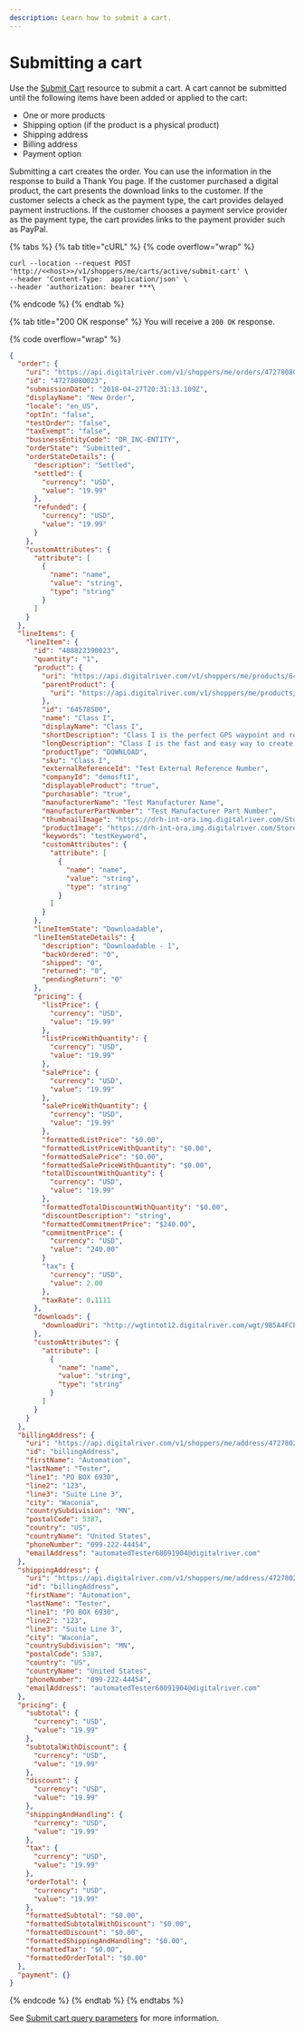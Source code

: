 ```yaml
---
description: Learn how to submit a cart.
---
```


# Submitting a cart

Use the [Submit Cart](https://www.digitalriver.com/docs/commerce-api-reference/#tag/Submit-Cart) resource to submit a cart. A cart cannot be submitted until the following items have been added or applied to the cart:

* One or more products
* Shipping option (if the product is a physical product)
* Shipping address
* Billing address
* Payment option

Submitting a cart creates the order. You can use the information in the response to build a Thank You page. If the customer purchased a digital product, the cart presents the download links to the customer. If the customer selects a check as the payment type, the cart provides delayed payment instructions. If the customer chooses a payment service provider as the payment type, the cart provides links to the payment provider such as PayPal.

{% tabs %}
{% tab title="cURL" %}
{% code overflow="wrap" %}
```http
curl --location --request POST 'http://<<host>>/v1/shoppers/me/carts/active/submit-cart' \
--header 'Content-Type:  application/json' \
--header 'authorization: bearer ***\
```
{% endcode %}
{% endtab %}

{% tab title="200 OK response" %}
You will receive a `200 OK` response.

{% code overflow="wrap" %}
```json
{
  "order": {
    "uri": "https://api.digitalriver.com/v1/shoppers/me/orders/47278080023",
    "id": "47278080023",
    "submissionDate": "2018-04-27T20:31:13.109Z",
    "displayName": "New Order",
    "locale": "en_US",
    "optIn": "false",
    "testOrder": "false",
    "taxExempt": "false",
    "businessEntityCode": "DR_INC-ENTITY",
    "orderState": "Submitted",
    "orderStateDetails": {
      "description": "Settled",
      "settled": {
        "currency": "USD",
        "value": "19.99"
      },
      "refunded": {
        "currency": "USD",
        "value": "19.99"
      }
    },
    "customAttributes": {
      "attribute": [
        {
          "name": "name",
          "value": "string",
          "type": "string"
        }
      ]
    }
  },
  "lineItems": {
    "lineItem": {
      "id": "488822390023",
      "quantity": "1",
      "product": {
        "uri": "https://api.digitalriver.com/v1/shoppers/me/products/64578500",
        "parentProduct": {
          "uri": "https://api.digitalriver.com/v1/shoppers/me/products/64358200"
        },
        "id": "64578500",
        "name": "Class I",
        "displayName": "Class I",
        "shortDescription": "Class I is the perfect GPS waypoint and route manager for the beginning or occasional GPS user.",
        "longDescription": "Class I is the fast and easy way to create, edit, and transfer waypoints and routes between your computer and your Garmin, Magellan, or Lowrance GPS. Using Class I, you can manage all of your waypoints and routes, and display them in lists sorted by name, elevation, or distance. Class I connects your GPS to the best mapping and information sites on the Internet, giving you one-click access to street and topo maps, aerial photos, weather forecasts, and nearby attractions.",
        "productType": "DOWNLOAD",
        "sku": "Class I",
        "externalReferenceId": "Test External Reference Number",
        "companyId": "demosft1",
        "displayableProduct": "true",
        "purchasable": "true",
        "manufacturerName": "Test Manufacturer Name",
        "manufacturerPartNumber": "Test Manufacturer Part Number",
        "thumbnailImage": "https://drh-int-ora.img.digitalriver.com/Storefront/Company/demosft1/images/product/thumbnail/classIThumb.jpg",
        "productImage": "https://drh-int-ora.img.digitalriver.com/Storefront/Company/demosft1/images/product/detail/classIBox.jpg",
        "keywords": "testKeyword",
        "customAttributes": {
          "attribute": [
            {
              "name": "name",
              "value": "string",
              "type": "string"
            }
          ]
        }
      },
      "lineItemState": "Downloadable",
      "lineItemStateDetails": {
        "description": "Downloadable - 1",
        "backOrdered": "0",
        "shipped": "0",
        "returned": "0",
        "pendingReturn": "0"
      },
      "pricing": {
        "listPrice": {
          "currency": "USD",
          "value": "19.99"
        },
        "listPriceWithQuantity": {
          "currency": "USD",
          "value": "19.99"
        },
        "salePrice": {
          "currency": "USD",
          "value": "19.99"
        },
        "salePriceWithQuantity": {
          "currency": "USD",
          "value": "19.99"
        },
        "formattedListPrice": "$0.00",
        "formattedListPriceWithQuantity": "$0.00",
        "formattedSalePrice": "$0.00",
        "formattedSalePriceWithQuantity": "$0.00",
        "totalDiscountWithQuantity": {
          "currency": "USD",
          "value": "19.99"
        },
        "formattedTotalDiscountWithQuantity": "$0.00",
        "discountDescription": "string",
        "formattedCommitmentPrice": "$240.00",
        "commitmentPrice": {
          "currency": "USD",
          "value": "240.00"
        }
        "tax": {
          "currency": "USD",
          "value": 2.00
        },
        "taxRate": 0.1111        
      },
      "downloads": {
        "downloadUri": "http://wgtintot12.digitalriver.com/wgt/9B5A4FCEF11DA80C/171F14235882A3D3E56B5723F9D46513279A35381E6ECCFA38DC305C96D769173E906E98A04A2B5B3CFFB85C93D810E7B365B18617EBAE4682F5E46FAD1C55CE291C52E8142F3D624C7461A8833978160451C577DBEF2976/demosft1/WaterLilies.jpg"
      },
      "customAttributes": {
        "attribute": [
          {
            "name": "name",
            "value": "string",
            "type": "string"
          }
        ]
      }
    }
  },
  "billingAddress": {
    "uri": "https://api.digitalriver.com/v1/shoppers/me/address/47278020023",
    "id": "billingAddress",
    "firstName": "Automation",
    "lastName": "Tester",
    "line1": "PO BOX 6930",
    "line2": "123",
    "line3": "Suite Line 3",
    "city": "Waconia",
    "countrySubdivision": "MN",
    "postalCode": 5387,
    "country": "US",
    "countryName": "United States",
    "phoneNumber": "099-222-44454",
    "emailAddress": "automatedTester68091904@digitalriver.com"
  },
  "shippingAddress": {
    "uri": "https://api.digitalriver.com/v1/shoppers/me/address/47278020023",
    "id": "billingAddress",
    "firstName": "Automation",
    "lastName": "Tester",
    "line1": "PO BOX 6930",
    "line2": "123",
    "line3": "Suite Line 3",
    "city": "Waconia",
    "countrySubdivision": "MN",
    "postalCode": 5387,
    "country": "US",
    "countryName": "United States",
    "phoneNumber": "099-222-44454",
    "emailAddress": "automatedTester68091904@digitalriver.com"
  },
  "pricing": {
    "subtotal": {
      "currency": "USD",
      "value": "19.99"
    },
    "subtotalWithDiscount": {
      "currency": "USD",
      "value": "19.99"
    },
    "discount": {
      "currency": "USD",
      "value": "19.99"
    },
    "shippingAndHandling": {
      "currency": "USD",
      "value": "19.99"
    },
    "tax": {
      "currency": "USD",
      "value": "19.99"
    },
    "orderTotal": {
      "currency": "USD",
      "value": "19.99"
    },
    "formattedSubtotal": "$0.00",
    "formattedSubtotalWithDiscount": "$0.00",
    "formattedDiscount": "$0.00",
    "formattedShippingAndHandling": "$0.00",
    "formattedTax": "$0.00",
    "formattedOrderTotal": "$0.00"
  },
  "payment": {}
}
```
{% endcode %}
{% endtab %}
{% endtabs %}

See [Submit cart query parameters](../../../general-resources/shopper-apis-reference/submit-cart.md#submit-cart-query-parameters) for more information.

